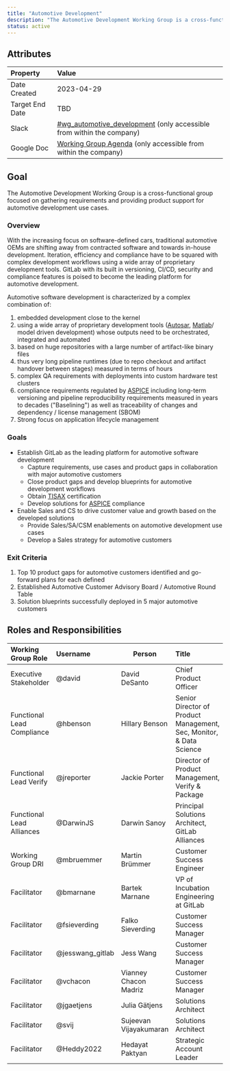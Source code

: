 ```yaml
---
title: "Automotive Development"
description: "The Automotive Development Working Group is a cross-functional group focused on gathering requirements and providing product support for automotive development use cases."
status: active
---
```


## Attributes

| Property        | Value                                                                                                                                             |
|:----------------|:--------------------------------------------------------------------------------------------------------------------------------------------------|
| Date Created    | 2023-04-29                                                                                                                                        |
| Target End Date | TBD                                                                                                                                    |
| Slack           | [#wg_automotive_development](https://gitlab.slack.com/archives/C057WU9SK61) (only accessible from within the company)   |
| Google Doc      | [Working Group Agenda](https://docs.google.com/document/d/1U30_tsJqTvVMCikGFhLnHk6VWD8Q1cOPCXCzcR-hAZE/edit) (only accessible from within the company) |

## Goal

The Automotive Development Working Group is a cross-functional group focused on gathering requirements and providing product support for automotive development use cases.

### Overview

With the increasing focus on software-defined cars, traditional automotive OEMs are shifting away from contracted software and towards in-house development. Iteration, efficiency and compliance have to be squared with complex development workflows using a wide array of proprietary development tools. GitLab with its built in versioning, CI/CD, security and compliance features is poised to become the leading platform for automotive development.

Automotive software development is characterized by a complex combination of:

1. embedded development close to the kernel
1. using a wide array of proprietary development tools ([Autosar](https://www.autosar.org/), [Matlab](https://www.mathworks.com/products/matlab.html)/ model driven development) whose outputs need to be orchestrated, integrated and automated
1. based on huge repositories with a large number of artifact-like binary files
1. thus very long pipeline runtimes (due to repo checkout and artifact handover between stages) measured in terms of hours
1. complex QA requirements with deployments into custom hardware test clusters
1. compliance requirements regulated by [ASPICE](https://www.automotivespice.com/) including long-term versioning and pipeline reproducibility requirements measured in years to decades ("Baselining") as well as traceability of changes and dependency / license management (SBOM)
1. Strong focus on application lifecycle management

### Goals

- Establish GitLab as the leading platform for automotive software development
  - Capture requirements, use cases and product gaps in collaboration with major automotive customers
  - Close product gaps and develop blueprints for automotive development workflows
  - Obtain [TISAX](https://portal.enx.com/en-us/tisax/) certification
  - Develop solutions for [ASPICE](https://www.automotivespice.com/) compliance
- Enable Sales and CS to drive customer value and growth based on the developed solutions
  - Provide Sales/SA/CSM enablements on automotive development use cases
  - Develop a Sales strategy for automotive customers

### Exit Criteria

1. Top 10 product gaps for automotive customers identified and go-forward plans for each defined
1. Established Automotive Customer Advisory Board / Automotive Round Table
1. Solution blueprints successfully deployed in 5 major automotive customers

## Roles and Responsibilities

| Working Group Role      | Username        | Person                                                                   | Title                                                           |
| :---------------------- | :-------------- | ------------------------------------------------------------------------ | :-------------------------------------------------------------- |
| Executive Stakeholder   | @david| David DeSanto | Chief Product Officer |
| Functional Lead Compliance | @hbenson | Hillary Benson | Senior Director of Product Management, Sec, Monitor, & Data Science |
| Functional Lead Verify | @jreporter | Jackie Porter | Director of Product Management, Verify & Package |
| Functional Lead Alliances | @DarwinJS | Darwin Sanoy | Principal Solutions Architect, GitLab Alliances |
| Working Group DRI             | @mbruemmer | Martin Brümmer | Customer Success Engineer |
| Facilitator                  | @bmarnane  | Bartek Marnane | VP of Incubation Engineering at GitLab |
| Facilitator                  | @fsieverding  | Falko Sieverding | Customer Success Manager |
| Facilitator                  | @jesswang_gitlab  | Jess Wang | Customer Success Manager |
| Facilitator                  | @vchacon  | Vianney Chacon Madriz | Customer Success Manager |
| Facilitator                  | @jgaetjens  | Julia Gätjens | Solutions Architect |
| Facilitator                  | @svij  | Sujeevan Vijayakumaran | Solutions Architect |
| Facilitator                  | @Heddy2022  | Hedayat Paktyan | Strategic Account Leader |
